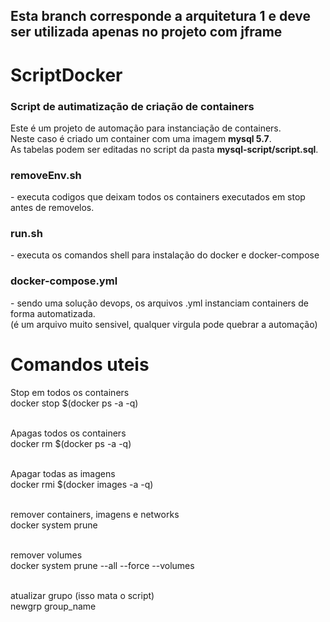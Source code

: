 ## Esta branch corresponde a arquitetura 1 e deve ser utilizada apenas no projeto com jframe

# ScriptDocker

<h3>Script de autimatização de criação de containers</h3>
Este é um projeto de automação para instanciação de containers.<br>
Neste caso é criado um container com uma imagem <b>mysql 5.7</b>.<br>
As tabelas podem ser editadas no script da pasta <b>mysql-script/script.sql</b>.<br>

<h3>removeEnv.sh</h3>
  - executa codigos que deixam todos os containers executados em stop antes de removelos.<br>
<h3>run.sh</h3>
  - executa os comandos shell para instalação do <bold>docker</bold> e <bold>docker-compose</bold><br>
<h3>docker-compose.yml</h3>
  - sendo uma solução <bold>devops</bold>, os arquivos .yml instanciam containers de forma automatizada.<br>
    (é um arquivo muito sensivel, qualquer virgula pode quebrar a automação)

# Comandos uteis
Stop em todos os containers<br>
docker stop $(docker ps -a -q)<br><br>

Apagas todos os containers<br>
docker rm $(docker ps -a -q)<br><br>

Apagar todas as imagens<br>
docker rmi $(docker images -a -q)<br><br>

remover containers, imagens e networks<br>
docker system prune<br><br>

remover volumes<br>
docker system prune --all --force --volumes<br><br>

atualizar grupo (isso mata o script)<br>
newgrp group_name
